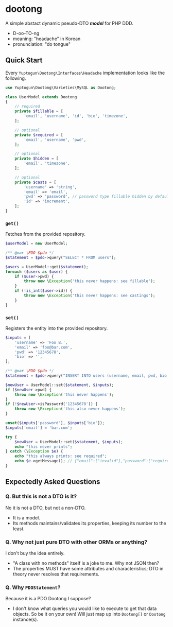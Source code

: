 # dootong

A simple abstact dynamic pseudo-DTO ***model*** for PHP DDD.

* D-oo-TO-ng
* meaning: "headache" in Korean
* pronunciation: "do tongue"

## Quick Start

Every `Yuptogun\Dootong\Interfaces\Headache` implementation looks like the following.

```php
use Yuptogun\Dootong\Varieties\MySQL as Dootong;

class UserModel extends Dootong
{
    // required
    private $fillable = [
        'email', 'username', 'id', 'bio', 'timezone',
    ];

    // optional
    private $required = [
        'email', 'username', 'pwd',
    ];

    // optional
    private $hidden = [
        'email', 'timezone',
    ];

    // optional
    private $casts = [
        'username' => 'string',
        'email' => 'email',
        'pwd' => 'password', // password type fillable hidden by default
        'id' => 'increment',
    ];
}
```

### `get()`

Fetches from the provided repository.

```php
$userModel = new UserModel;

/** @var \PDO $pdo */
$statement = $pdo->query("SELECT * FROM users");

$users = UserModel::get($statement);
foreach ($users as $user) {
    if ($user->pwd) {
        throw new \Exception('this never happens: see fillable');
    }
    if (!is_int($user->id)) {
        throw new \Exception('this never happens: see castings');
    }
}
```

### `set()`

Registers the entity into the provided repository.

```php
$inputs = [
    'username' => 'Foo B.',
    'email' => 'foo@bar.com',
    'pwd' => '12345678',
    'bio' => '',
];

/** @var \PDO $pdo */
$statement = $pdo->query("INSERT INTO users (username, email, pwd, bio) VALUES (:username, :email, :pwd, :bio)");

$newUser = UserModel::set($statement, $inputs);
if ($newUser->pwd) {
    throw new \Exception('this never happens');
}
if (!$newUser->isPassword('12345678')) {
    throw new \Exception('this also never happens');
}

unset($inputs['password'], $inputs['bio']);
$inputs['email'] = 'bar.com';

try {
    $newUser = UserModel::set($statement, $inputs);
    echo "this never prints";
} catch (\Exception $e) {
    echo "this always prints: see required";
    echo $e->getMessage(); // {"email":["invalid"],"password":["required"]}
}
```

## Expectedly Asked Questions

### Q. But this is not a DTO is it?

No it is not a DTO, but not a non-DTO.

* It is a model.
* Its methods maintains/validates its properties, keeping its number to the least.

### Q. Why not just pure DTO with other ORMs or anything?

I don't buy the idea entirely.

* "A class with no methods" itself is a joke to me. Why not JSON then?
* The properties MUST have some attributes and characteristics; DTO in theory never resolves that requirements.

### Q. Why `PDOStatement`?

Because it is a PDO Dootong I suppose?

* I don't know what queries you would like to execute to get that data objects. So be it on your own! Will just map up into `Dootong[]` or `Dootong` instance(s).